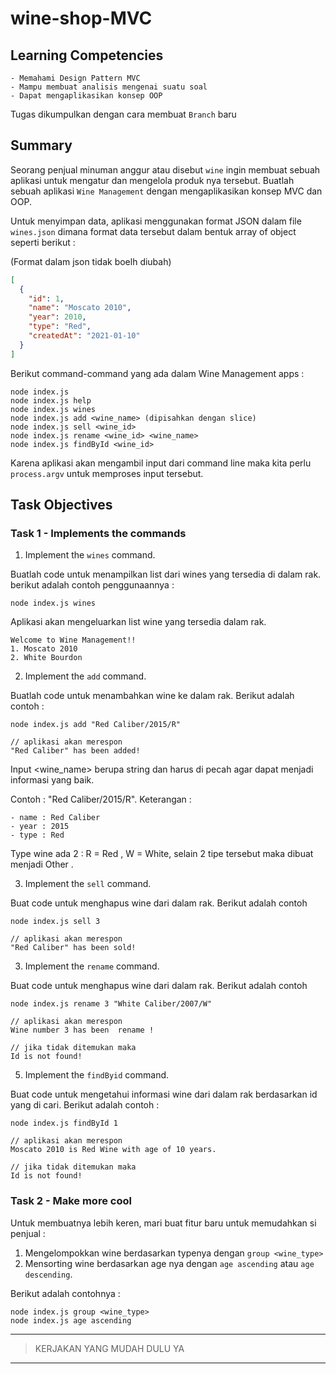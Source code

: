 # wine-shop-MVC

## Learning Competencies

    - Memahami Design Pattern MVC
    - Mampu membuat analisis mengenai suatu soal
    - Dapat mengaplikasikan konsep OOP

Tugas dikumpulkan dengan cara membuat `Branch` baru

## Summary

Seorang penjual minuman anggur atau disebut `wine` ingin membuat sebuah aplikasi untuk mengatur dan mengelola produk nya tersebut.
Buatlah sebuah aplikasi `Wine Management` dengan mengaplikasikan konsep MVC dan OOP.

Untuk menyimpan data, aplikasi menggunakan format JSON dalam file `wines.json` dimana format data tersebut dalam bentuk array of object seperti berikut :

(Format dalam json tidak boelh diubah)

```json
[
  {
    "id": 1,
    "name": "Moscato 2010",
    "year": 2010,
    "type": "Red",
    "createdAt": "2021-01-10"
  }
]
```

Berikut command-command yang ada dalam Wine Management apps :

```
node index.js
node index.js help
node index.js wines
node index.js add <wine_name> (dipisahkan dengan slice)
node index.js sell <wine_id>
node index.js rename <wine_id> <wine_name>
node index.js findById <wine_id>
```

Karena aplikasi akan mengambil input dari command line maka kita perlu `process.argv` untuk memproses input tersebut.

## Task Objectives

### Task 1 - Implements the commands

1. Implement the `wines` command.

Buatlah code untuk menampilkan list dari wines yang tersedia di dalam rak. berikut adalah contoh penggunaannya :

```
node index.js wines
```

Aplikasi akan mengeluarkan list wine yang tersedia dalam rak.

```
Welcome to Wine Management!!
1. Moscato 2010
2. White Bourdon
```

2. Implement the `add` command.

Buatlah code untuk menambahkan wine ke dalam rak. Berikut adalah contoh :

```
node index.js add "Red Caliber/2015/R"

// aplikasi akan merespon
"Red Caliber" has been added!
```

Input <wine_name> berupa string dan harus di pecah agar dapat menjadi informasi yang baik.

Contoh : "Red Caliber/2015/R".
Keterangan :

    - name : Red Caliber
    - year : 2015
    - type : Red

Type wine ada 2 : R = Red , W = White, selain 2 tipe tersebut maka dibuat menjadi Other .

3. Implement the `sell` command.

Buat code untuk menghapus wine dari dalam rak. Berikut adalah contoh

```
node index.js sell 3

// aplikasi akan merespon
"Red Caliber" has been sold!
```

3. Implement the `rename` command.

Buat code untuk menghapus wine dari dalam rak. Berikut adalah contoh

```
node index.js rename 3 "White Caliber/2007/W"

// aplikasi akan merespon
Wine number 3 has been  rename !

// jika tidak ditemukan maka
Id is not found!
```

5. Implement the `findByid` command.

Buat code untuk mengetahui informasi wine dari dalam rak berdasarkan id yang di cari. Berikut adalah contoh :

```
node index.js findById 1

// aplikasi akan merespon
Moscato 2010 is Red Wine with age of 10 years.

// jika tidak ditemukan maka
Id is not found!
```

### Task 2 - Make more cool

Untuk membuatnya lebih keren, mari buat fitur baru untuk memudahkan si penjual :

1. Mengelompokkan wine berdasarkan typenya dengan `group <wine_type>`
2. Mensorting wine berdasarkan age nya dengan `age ascending` atau `age descending`.

Berikut adalah contohnya :

```
node index.js group <wine_type>
node index.js age ascending
```

---

> KERJAKAN YANG MUDAH DULU YA

---
